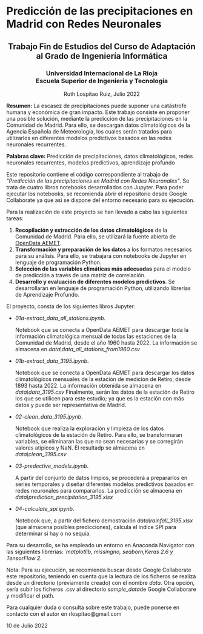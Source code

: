 <h1> Predicción de las precipitaciones en Madrid con Redes Neuronales </h1>
<h2 align="center"> Trabajo Fin de Estudios del Curso de Adaptación al Grado de Ingeniería Informática</h2>


<h3 align="center">  Universidad Internacional de La Rioja <br> Escuela Superior de Ingeniería y Tecnología </h3>
<p align="center"> Ruth Lospitao Ruiz, Julio 2022


<p><b>Resumen:</b> La escasez de precipitaciones puede suponer una catástrofe humana y económica de gran impacto. Este trabajo consiste en proponer una posible solución, mediante la predicción de las precipitaciones en la Comunidad de Madrid. Para ello, se descargan datos climatológicos de la Agencia Española de Meteorología, los cuales serán tratados para utilizarlos en diferentes modelos predictivos basados en las redes neuronales recurrentes.

<p><b>Palabras clave: </b>Predicción de precipitaciones, datos climatológicos, redes neuronales recurrentes, modelos predictivos, aprendizaje profundo
<p>
<p>
Este repositorio contiene el código correspondiente al trabajo de <i>"Predicción de las precipitaciones en Madrid con Redes Neuronales"</i>. Se trata de cuatro libros notebooks desarrollados con Jupyter. Para poder ejecutar los notebooks, se recomienda abrir el repositorio desde Google Collaborate ya que así se dispone del entorno necesario para su ejecución.
<p>Para la realización de este proyecto se han llevado a cabo las siguientes tareas:
<ol>
  <li><b> Recopilación y extracción de los datos climatológicos</b> de la Comunidad de Madrid. Para ello, se utilizará la fuente abierta de <a href="https://opendata.aemet.es/" target="_blank">OpenData AEMET</a>. </li>
 <li><b>Transformación y preparación de los datos </b>a los formatos necesarios para su análisis. Para ello, se trabajará con notebooks de Jupyter en lenguaje de programación Python.</li>
<li><b>Selección de las variables climáticas más adecuadas</b> para el modelo de predicción a través de una matriz de correlación.</li>
<li><b>Desarrollo y evaluación de diferentes modelos predictivos</b>. Se desarrollarán en lenguaje de programación Python, utilizando librerías de Aprendizaje Profundo.</li>
</ol>
<p> El proyecto, consta de los siguientes libros Jupyter: 

* <i> 01a-extract_data_all_stations.ipynb</i>. <p>Notebook que se conecta a OpenData AEMET para descargar toda la información climatológica mensual de todas las estaciones de la Comunidad de Madrid, desde el año 1960 hasta 2022. La información se almacena en <i>data\data_all_stations_from1960.csv</i>
* <i>01b-extract_data_3195.ipynb</i>.<p>Notebook que se conecta a OpenData AEMET para descargar los datos climatológicos mensuales de la estación de medición de Retiro, desde 1893 hasta 2022. La información obtenida se almacena en <i>data\data_3195.csv</i> Finalmente, serán los datos de la estación de Retiro los que se utilicen para este estudio; ya que es la estación con más datos y puede ser representativa de Madrid.
* <i>02-clean_data_3195.ipynb</i>.<p>Notebook que realiza la exploración y limpieza de los datos climatológicos de la estación de Retiro. Para ello, se transformaran variables, se eliminaran las que no sean necesarias y se corregirán valores atípicos y NaN. El resultadp  se almacena en <i>data\clean_3195.csv</i>
* <i>03-predective_models.ipynb</i>.<p>A partir del conjunto de datos limpios, se procederá a prepararlos en series temporales y diseñar diferentes modelos predictivos basados en redes neuronales para compararlos. La predicción se almacena en <i>data\prediction_precipitation_3195.xlsx</i>
* <i>04-calculate_spi.ipynb</i>.<p>Notebook que, a partir del fichero demostración <i>data\rainfall_3195.xlsx</i> (que almacena posibles predicciones), calcula el índice SPI para determinar si hay o no sequía.

<p>Para su desarrollo, se ha empleado un entorno en Anaconda Navigator con las siguientes librerías: <i>´matplotlib, missingno, seaborn,Keras 2.6 y TensorFlow 2</i>.

<p>Nota: Para su ejecución, se recomienda buscar desde Google Collaborate este repositorio, teniendo en cuenta que la lectura de los ficheros se realiza desde un directorio (previamente creado) con el nombre <i>data</i>. Otra opción, sería subir los ficheros .csv al directorio <i>sample_data</i>de Google Collaborare y modificar el path.

  <p>Para cualquier duda o consulta sobre este trabajo, puede ponerse en contacto con el autor en rlospitao@gmail.com
  
  <p>10 de Julio 2022
